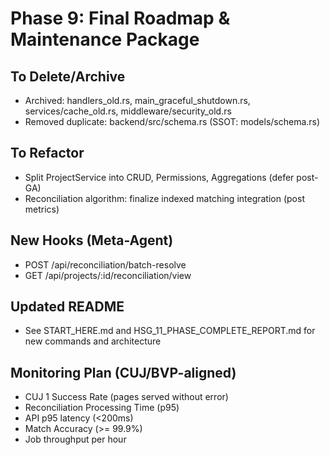 # Phase 9: Final Roadmap & Maintenance Package

## To Delete/Archive
- Archived: handlers_old.rs, main_graceful_shutdown.rs, services/cache_old.rs, middleware/security_old.rs
- Removed duplicate: backend/src/schema.rs (SSOT: models/schema.rs)

## To Refactor
- Split ProjectService into CRUD, Permissions, Aggregations (defer post-GA)
- Reconciliation algorithm: finalize indexed matching integration (post metrics)

## New Hooks (Meta-Agent)
- POST /api/reconciliation/batch-resolve
- GET /api/projects/:id/reconciliation/view

## Updated README
- See START_HERE.md and HSG_11_PHASE_COMPLETE_REPORT.md for new commands and architecture

## Monitoring Plan (CUJ/BVP-aligned)
- CUJ 1 Success Rate (pages served without error)
- Reconciliation Processing Time (p95)
- API p95 latency (<200ms)
- Match Accuracy (>= 99.9%)
- Job throughput per hour
